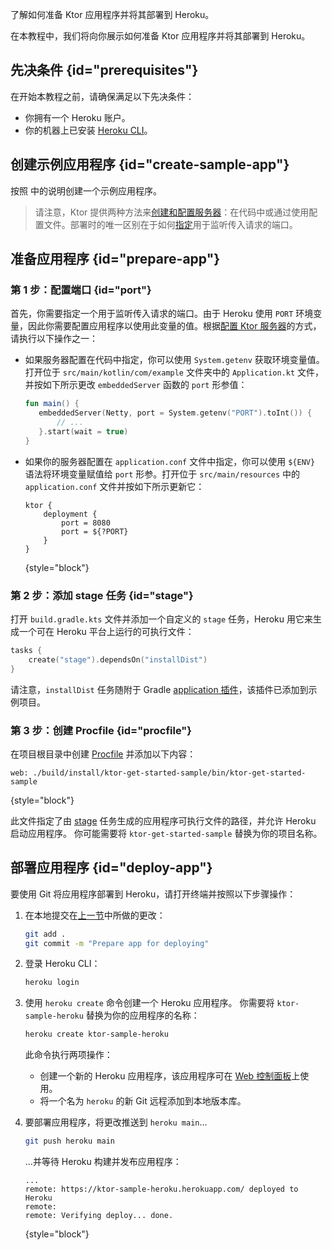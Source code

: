 [//]: # (title: Heroku)

<show-structure for="chapter" depth="2"/>

<link-summary>了解如何准备 Ktor 应用程序并将其部署到 Heroku。</link-summary>

在本教程中，我们将向你展示如何准备 Ktor 应用程序并将其部署到 Heroku。

## 先决条件 {id="prerequisites"}
在开始本教程之前，请确保满足以下先决条件：
* 你拥有一个 Heroku 账户。
* 你的机器上已安装 [Heroku CLI](https://devcenter.heroku.com/articles/heroku-cli)。

## 创建示例应用程序 {id="create-sample-app"}

按照 [](server-create-a-new-project.topic) 中的说明创建一个示例应用程序。

> 请注意，Ktor 提供两种方法来[创建和配置服务器](server-create-and-configure.topic)：在代码中或通过使用配置文件。部署时的唯一区别在于如何[指定](#port)用于监听传入请求的端口。

## 准备应用程序 {id="prepare-app"}

### 第 1 步：配置端口 {id="port"}

首先，你需要指定一个用于监听传入请求的端口。由于 Heroku 使用 `PORT` 环境变量，因此你需要配置应用程序以使用此变量的值。根据[配置 Ktor 服务器](server-create-and-configure.topic)的方式，请执行以下操作之一：
* 如果服务器配置在代码中指定，你可以使用 `System.getenv` 获取环境变量值。打开位于 `src/main/kotlin/com/example` 文件夹中的 `Application.kt` 文件，并按如下所示更改 `embeddedServer` 函数的 `port` 形参值：
   ```kotlin
   fun main() {
      embeddedServer(Netty, port = System.getenv("PORT").toInt()) {
          // ...
      }.start(wait = true)
   }
    ```

* 如果你的服务器配置在 `application.conf` 文件中指定，你可以使用 `${ENV}` 语法将环境变量赋值给 `port` 形参。打开位于 `src/main/resources` 中的 `application.conf` 文件并按如下所示更新它：
   ```
   ktor {
       deployment {
           port = 8080
           port = ${?PORT}
       }
   }
   ```
   {style="block"}

### 第 2 步：添加 stage 任务 {id="stage"}
打开 `build.gradle.kts` 文件并添加一个自定义的 `stage` 任务，Heroku 用它来生成一个可在 Heroku 平台上运行的可执行文件：
```kotlin
tasks {
    create("stage").dependsOn("installDist")
}
``` 
请注意，`installDist` 任务随附于 Gradle [application 插件](https://docs.gradle.org/current/userguide/application_plugin.html)，该插件已添加到示例项目。

### 第 3 步：创建 Procfile {id="procfile"}
在项目根目录中创建 [Procfile](https://devcenter.heroku.com/articles/procfile) 并添加以下内容：
```
web: ./build/install/ktor-get-started-sample/bin/ktor-get-started-sample
```
{style="block"}

此文件指定了由 [stage](#stage) 任务生成的应用程序可执行文件的路径，并允许 Heroku 启动应用程序。
你可能需要将 `ktor-get-started-sample` 替换为你的项目名称。

## 部署应用程序 {id="deploy-app"}

要使用 Git 将应用程序部署到 Heroku，请打开终端并按照以下步骤操作：

1. 在本地提交在[上一节](#prepare-app)中所做的更改：
   ```Bash
   git add .
   git commit -m "Prepare app for deploying"
   ```
2. 登录 Heroku CLI：
   ```Bash
   heroku login
   ```
3. 使用 `heroku create` 命令创建一个 Heroku 应用程序。
   你需要将 `ktor-sample-heroku` 替换为你的应用程序的名称：
   ```Bash
   heroku create ktor-sample-heroku
   ```
   此命令执行两项操作：
   * 创建一个新的 Heroku 应用程序，该应用程序可在 [Web 控制面板](https://dashboard.heroku.com/apps/)上使用。
   * 将一个名为 `heroku` 的新 Git 远程添加到本地版本库。

4. 要部署应用程序，将更改推送到 `heroku main`...
   ```Bash
   git push heroku main
   ```
   ...并等待 Heroku 构建并发布应用程序：
   ```
   ...
   remote: https://ktor-sample-heroku.herokuapp.com/ deployed to Heroku
   remote:
   remote: Verifying deploy... done.
   ```
   {style="block"}